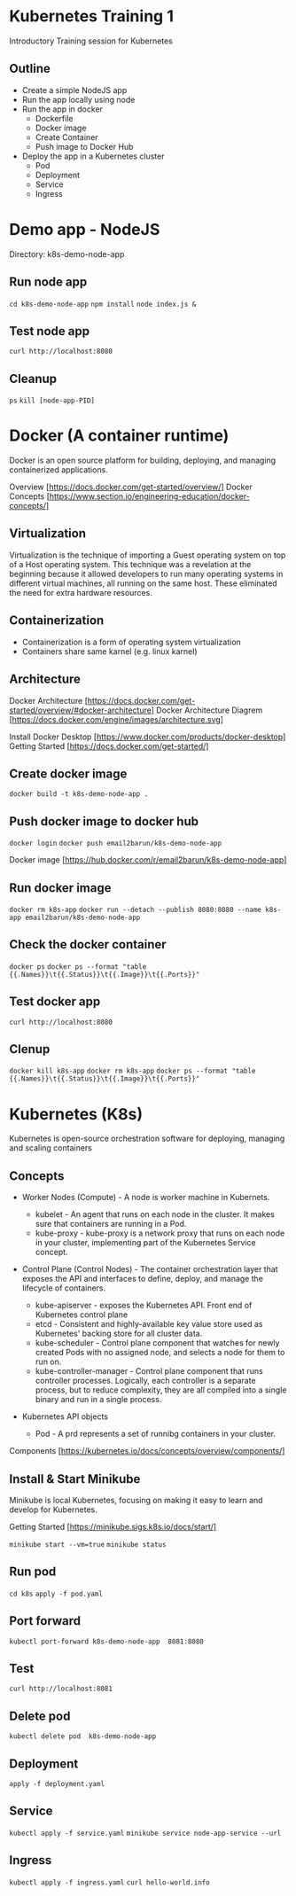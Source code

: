# Kubernetes Training 1

Introductory Training session for Kubernetes

## Outline

* Create a simple NodeJS app
* Run the app locally using node 
* Run the app in docker
    * Dockerfile
    * Docker image
    * Create Container
    * Push image to Docker Hub
* Deploy the app in a Kubernetes cluster
    * Pod
    * Deployment
    * Service
    * Ingress 

# Demo app - NodeJS

Directory: k8s-demo-node-app

## Run node app
`cd k8s-demo-node-app`
`npm install`
`node index.js &`

## Test node app

`curl http://localhost:8080`

## Cleanup

`ps`
`kill [node-app-PID]`

# Docker (A container runtime)

Docker is an open source platform for building, deploying, and managing containerized applications.


Overview [https://docs.docker.com/get-started/overview/]
Docker Concepts [https://www.section.io/engineering-education/docker-concepts/]

## Virtualization

Virtualization is the technique of importing a Guest operating system on top of a Host operating system. This technique was a revelation at the beginning because it allowed developers to run many operating systems in different virtual machines, all running on the same host. These eliminated the need for extra hardware resources.

## Containerization

* Containerization is a form of operating system virtualization
* Containers share same karnel (e.g. linux karnel)

## Architecture 

Docker Architecture [https://docs.docker.com/get-started/overview/#docker-architecture]
Docker Architecture Diagrem [https://docs.docker.com/engine/images/architecture.svg]

Install Docker Desktop [https://www.docker.com/products/docker-desktop]
Getting Started [https://docs.docker.com/get-started/]

## Create docker image

`docker build -t k8s-demo-node-app .`

## Push docker image to docker hub

`docker login`
`docker push email2barun/k8s-demo-node-app`

Docker image [https://hub.docker.com/r/email2barun/k8s-demo-node-app]

## Run docker image
`docker rm k8s-app`
`docker run --detach --publish 8080:8080 --name k8s-app email2barun/k8s-demo-node-app`

## Check the docker container

`docker ps`
`docker ps --format "table {{.Names}}\t{{.Status}}\t{{.Image}}\t{{.Ports}}"`

## Test docker app

`curl http://localhost:8080`

## Clenup
`docker kill k8s-app`
`docker rm k8s-app`
`docker ps --format "table {{.Names}}\t{{.Status}}\t{{.Image}}\t{{.Ports}}"`

# Kubernetes (K8s)

Kubernetes is open-source orchestration software for deploying, managing and scaling containers

## Concepts

* Worker Nodes (Compute) - A node is worker machine in Kubernets.
    * kubelet - An agent that runs on each node in the cluster. It makes sure that containers are running in a Pod.
    * kube-proxy - kube-proxy is a network proxy that runs on each node in your cluster, implementing part of the Kubernetes Service concept.

* Control Plane (Control Nodes) - The container orchestration layer that exposes the API and interfaces to define, deploy, and manage the lifecycle of containers.
    * kube-apiserver - exposes the Kubernetes API. Front end of Kubernetes control plane
    * etcd - Consistent and highly-available key value store used as Kubernetes' backing store for all cluster data.
    * kube-scheduler - Control plane component that watches for newly created Pods with no assigned node, and selects a node for them to run on.
    * kube-controller-manager - Control plane component that runs controller processes. Logically, each controller is a separate process, but to reduce complexity, they are all compiled into a single binary and run in a single process.

* Kubernetes API objects

    * Pod - A prd represents a set of runnibg containers in your cluster.

Components [https://kubernetes.io/docs/concepts/overview/components/]

## Install & Start Minikube

Minikube is local Kubernetes, focusing on making it easy to learn and develop for Kubernetes.

Getting Started [https://minikube.sigs.k8s.io/docs/start/]

`minikube start --vm=true`
`minikube status`

## Run pod
`cd k8s`
`apply -f pod.yaml`

## Port forward

`kubectl port-forward k8s-demo-node-app  8081:8080`

## Test

`curl http://localhost:8081`


## Delete pod

`kubectl delete pod  k8s-demo-node-app`

## Deployment

`apply -f deployment.yaml`

## Service 

`kubectl apply -f service.yaml`
`minikube service node-app-service --url`

## Ingress

`kubectl apply -f ingress.yaml`
`curl hello-world.info`



